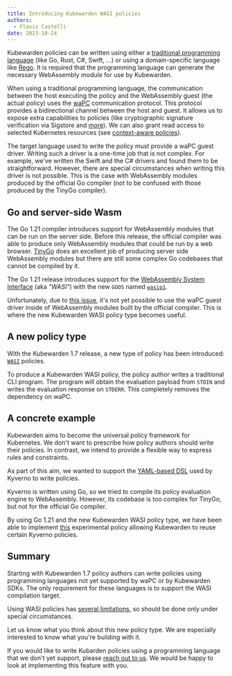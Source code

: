 ```yaml
---
title: Introducing Kubewarden WASI policies
authors:
  - Flavio Castelli
date: 2023-10-24
---
```


Kubewarden policies can be written using either a [traditional programming language](https://docs.kubewarden.io/writing-policies) (like Go, Rust, C#, Swift, &hellip;) or using a domain-specific language like [Rego](https://docs.kubewarden.io/writing-policies/rego/intro-rego).
It is required that the programming language can generate the necessary WebAssembly module for use by Kubewarden.

When using a traditional programming language, the communication between the
host executing the policy and the WebAssembly guest (the actual policy) uses the
[waPC](https://wapc.io/) communication protocol.
This protocol provides a bidirectional channel between the host and guest.
It allows us to expose extra capabilities to policies (like cryptographic signature verification via Sigstore and [more](https://docs.kubewarden.io/writing-policies/spec/host-capabilities/intro-host-capabilities)).
We can also grant read access to selected Kubernetes resources (see [context-aware policies](https://docs.kubewarden.io/explanations/context-aware-policies)).

The target language used to write the policy must provide a waPC guest driver.
Writing such a driver is a one-time job that is not complex.
For example, we've written the Swift and the C# drivers and found them to be straightforward.
However, there are special circumstances when writing this driver is not possible.
This is the case with WebAssembly modules produced by the official Go compiler (not to be confused with those produced by the TinyGo compiler).

## Go and server-side Wasm

The Go 1.21 compiler introduces support for WebAssembly modules that can be run on the server side.
Before this release, the official compiler was able to produce only WebAssembly modules that could be run by a web browser.
[TinyGo](https://tinygo.org/) does an excellent job of producing server side WebAssembly modules but there are still some complex Go codebases that cannot be compiled by it.

The Go 1.21 release introduces support for the [WebAssembly System Interface](https://wasi.dev/) (aka _"WASI"_)
with the new `GOOS` named [`wasip1`](https://tip.golang.org/doc/go1.21#wasip1).

Unfortunately, due to [this issue](https://github.com/golang/go/issues/42372), it's not yet
possible to use the waPC guest driver inside of WebAssembly modules built by the official
compiler.
This is where the new Kubewarden WASI policy type becomes useful.

## A new policy type

With the Kubewarden 1.7 release, a new type of policy has been introduced:
[`WASI`](https://docs.kubewarden.io/writing-policies/wasi)
policies.

To produce a Kubewarden WASI policy, the policy author writes a traditional CLI program.
The program will obtain the evaluation payload from `STDIN` and writes the evaluation response on `STDERR`.
This completely removes the dependency on waPC.

## A concrete example

Kubewarden aims to become the universal policy framework for Kubernetes.
We don't want to prescribe how policy authors should write their policies.
In contrast, we intend to provide a flexible way to express rules and constraints.

As part of this aim,
we wanted to support the [YAML-based DSL](https://kyverno.io/docs/writing-policies/) used by Kyverno to write policies.

Kyverno is written using Go, so we tried to compile its policy evaluation engine to WebAssembly.
However, its codebase is too complex for TinyGo, but not for the official Go compiler.

By using Go 1.21 and the new Kubewarden WASI policy type,
we have been able to implement [this](https://github.com/kubewarden/kyverno-dsl-policy) experimental policy allowing Kubewarden to reuse certain Kyverno policies.

## Summary

Starting with Kubewarden 1.7 policy authors can write policies using programming languages not yet supported by waPC or by Kubewarden SDKs.
The only requirement for these languages is to support the WASI compilation target.

Using WASI policies has [several limitations](https://docs.kubewarden.io/writing-policies/wasi#limitations), so should be done only under special circumstances.

Let us know what you think about this new policy type.
We are especially interested to know what you're building with it.

If you would like to write Kubarden policies using a programming language that we don't yet support,
please [reach out to us](https://kubernetes.slack.com/archives/kubewarden).
We would be happy to look at implementing this feature with you.
